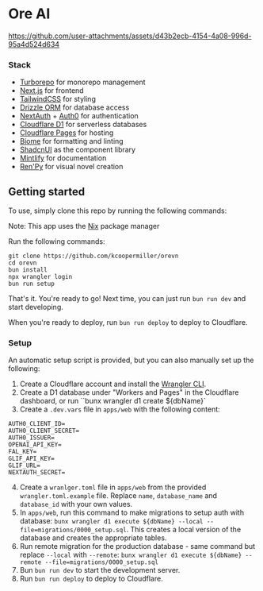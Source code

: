 # Ore AI

https://github.com/user-attachments/assets/d43b2ecb-4154-4a08-996d-95a4d524d634

### Stack

- [Turborepo](https://turbo.build/) for monorepo management
- [Next.js](https://nextjs.org/) for frontend
- [TailwindCSS](https://tailwindcss.com/) for styling
- [Drizzle ORM](https://orm.drizzle.team/) for database access
- [NextAuth](https://next-auth.js.org/) + [Auth0](https://auth0.com/) for authentication
- [Cloudflare D1](https://www.cloudflare.com/developer-platform/d1/) for serverless databases
- [Cloudflare Pages](https://pages.cloudflare.com/) for hosting
- [Biome](https://biomejs.dev/) for formatting and linting
- [ShadcnUI](https://shadcn.com/) as the component library
- [Mintlify](https://mintlify.com/) for documentation
- [Ren'Py](https://www.renpy.org/) for visual novel creation

## Getting started

To use, simply clone this repo by running the following commands:

Note: This app uses the [Nix](https://nixos.org/) package manager

Run the following commands:

```
git clone https://github.com/kcoopermiller/orevn
cd orevn
bun install
npx wrangler login
bun run setup
```

That's it. You're ready to go! Next time, you can just run `bun run dev` and start developing.

When you're ready to deploy, run `bun run deploy` to deploy to Cloudflare.

### Setup

An automatic setup script is provided, but you can also manually set up the following:

1. Create a Cloudflare account and install the [Wrangler CLI](https://developers.cloudflare.com/workers/wrangler/install-and-update/#installupdate-wrangler).
2. Create a D1 database under "Workers and Pages" in the Cloudflare dashboard, or run ``bunx wrangler d1 create ${dbName}`
3. Create a `.dev.vars` file in `apps/web` with the following content:

```
AUTH0_CLIENT_ID=
AUTH0_CLIENT_SECRET=
AUTH0_ISSUER=
OPENAI_API_KEY=
FAL_KEY=
GLIF_API_KEY=
GLIF_URL=
NEXTAUTH_SECRET=
```

4. Create a `wranlger.toml` file in `apps/web` from the provided `wrangler.toml.example` file. Replace `name`, `database_name` and `database_id` with your own values.
5. In `apps/web`, run this command to make migrations to setup auth with database: `bunx wrangler d1 execute ${dbName} --local --file=migrations/0000_setup.sql`. This creates a local version of the database and creates the appropriate tables.
6. Run remote migration for the production database - same command but replace `--local` with `--remote`: `bunx wrangler d1 execute ${dbName} --remote --file=migrations/0000_setup.sql`
7. Bun `bun run dev` to start the development server.
8. Run `bun run deploy` to deploy to Cloudflare.
